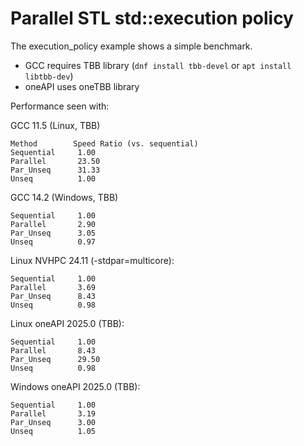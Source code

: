 # Parallel STL std::execution policy

The execution_policy example shows a simple benchmark.

* GCC requires TBB library (`dnf install tbb-devel` or `apt install libtbb-dev`)
* oneAPI uses oneTBB library

Performance seen with:

GCC 11.5 (Linux, TBB)

```
Method        Speed Ratio (vs. sequential)
Sequential     1.00
Parallel       23.50
Par_Unseq      31.33
Unseq          1.00
```

GCC 14.2 (Windows, TBB)

```
Sequential     1.00
Parallel       2.90
Par_Unseq      3.05
Unseq          0.97
```

Linux NVHPC 24.11 (-stdpar=multicore):

```
Sequential     1.00
Parallel       3.69
Par_Unseq      8.43
Unseq          0.98
```

Linux oneAPI 2025.0 (TBB):

```
Sequential     1.00
Parallel       8.43
Par_Unseq      29.50
Unseq          0.98
```

Windows oneAPI 2025.0 (TBB):

```
Sequential     1.00
Parallel       3.19
Par_Unseq      3.00
Unseq          1.05
```
